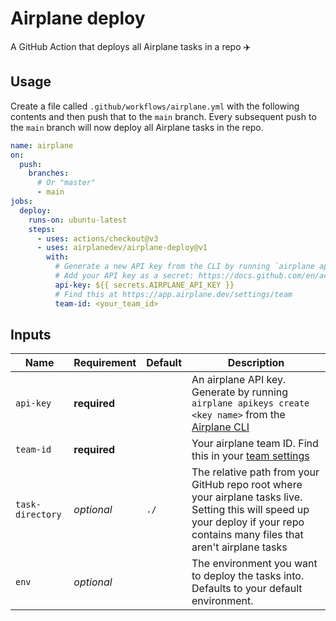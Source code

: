 # Airplane deploy
A GitHub Action that deploys all Airplane tasks in a repo ✈️

## Usage

Create a file called `.github/workflows/airplane.yml` with the following contents and then push that to the `main` branch. Every subsequent push to the `main` branch will now deploy all Airplane tasks in the repo.

```yaml
name: airplane
on:
  push:
    branches:
      # Or "master"
      - main
jobs:
  deploy:
    runs-on: ubuntu-latest
    steps:
      - uses: actions/checkout@v3
      - uses: airplanedev/airplane-deploy@v1
        with:
          # Generate a new API key from the CLI by running `airplane apikeys create <key name>`.
          # Add your API key as a secret: https://docs.github.com/en/actions/security-guides/encrypted-secrets
          api-key: ${{ secrets.AIRPLANE_API_KEY }}
          # Find this at https://app.airplane.dev/settings/team
          team-id: <your_team_id>
```

## Inputs

| Name          | Requirement | Default | Description |
| ------------- | ----------- | ------- | ----------- |
| `api-key`     | **required**  | | An airplane API key. Generate by running `airplane apikeys create <key name>` from the [Airplane CLI](https://docs.airplane.dev/platform/airplane-cli)|
| `team-id`  | **required**  | | Your airplane team ID. Find this in your [team settings](https://app.airplane.dev/settings/team)  |
| `task-directory`   | _optional_  | `./` | The relative path from your GitHub repo root where your airplane tasks live. Setting this will speed up your deploy if your repo contains many files that aren't airplane tasks |
| `env` | _optional_  | | The environment you want to deploy the tasks into. Defaults to your default environment.
